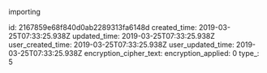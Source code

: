 importing

id: 2167859e68f840d0ab2289313fa6148d
created_time: 2019-03-25T07:33:25.938Z
updated_time: 2019-03-25T07:33:25.938Z
user_created_time: 2019-03-25T07:33:25.938Z
user_updated_time: 2019-03-25T07:33:25.938Z
encryption_cipher_text: 
encryption_applied: 0
type_: 5